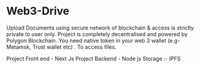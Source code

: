 # Web3-Drive

Upload Documents using secure network of blockchain & access is strictly private to user only. Project is completely decentralised and powered by Polygon Blockchain.
You need native token in your web 3 wallet (e.g- Metamsk, Trust wallet etc) . To access files.

Project Front end - Next Js
Project Backend - Node js
Storage :- IPFS

